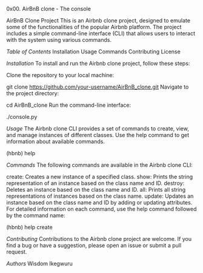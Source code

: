 0x00. AirBnB clone - The console


AirBnB Clone Project
This is an Airbnb clone project, designed to emulate some of the functionalities
of the popular Airbnb platform. The project includes a simple command-line
interface (CLI) that allows users to interact with the system using various commands.

*Table of Contents*
Installation
Usage
Commands
Contributing
License


*Installation*
To install and run the Airbnb clone project, follow these steps:

Clone the repository to your local machine:

git clone https://github.com/your-username/AirBnB_clone.git
Navigate to the project directory:

cd AirBnB_clone
Run the command-line interface:

./console.py


*Usage*
The Airbnb clone CLI provides a set of commands to create, view, and manage
instances of different classes. Use the help command to get information about available commands.

(hbnb) help


*Commands*
The following commands are available in the Airbnb clone CLI:

create: Creates a new instance of a specified class.
show: Prints the string representation of an instance based on the class name and ID.
destroy: Deletes an instance based on the class name and ID.
all: Prints all string representations of instances based on the class name.
update: Updates an instance based on the class name and ID by adding or updating attributes.
For detailed information on each command, use the help command followed by the command name:

(hbnb) help create


*Contributing*
Contributions to the Airbnb clone project are welcome. If you find a bug or
have a suggestion, please open an issue or submit a pull request.


*Authors*
Wisdom Ikegwuru
